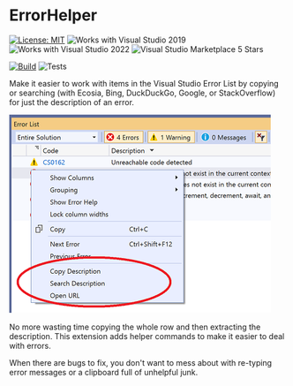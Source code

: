 # ErrorHelper

[![License: MIT](https://img.shields.io/badge/License-MIT-green.svg)](LICENSE)
![Works with Visual Studio 2019](https://img.shields.io/static/v1.svg?label=VS&message=2019&color=A853C7)
![Works with Visual Studio 2022](https://img.shields.io/static/v1.svg?label=VS&message=2022&color=A853C7)
![Visual Studio Marketplace 5 Stars](https://img.shields.io/badge/VS%20Marketplace-★★★★★-green)

[![Build](https://github.com/mrlacey/ErrorHelper/actions/workflows/build.yaml/badge.svg)](https://github.com/mrlacey/ErrorHelper/actions/workflows/build.yaml)
![Tests](https://gist.githubusercontent.com/mrlacey/c586ff0f495b4a8dd76ab0dbdf9c89e0/raw/ErrorHelper.badge.svg)

Make it easier to work with items in the Visual Studio Error List by copying or searching (with Ecosia, Bing, DuckDuckGo, Google, or StackOverflow) for just the description of an error.

![screenshot showing context menu options](./assets/screenshot.png)

No more wasting time copying the whole row and then extracting the description. This extension adds helper commands to make it easier to deal with errors.

When there are bugs to fix, you don't want to mess about with re-typing error messages or a clipboard full of unhelpful junk.
